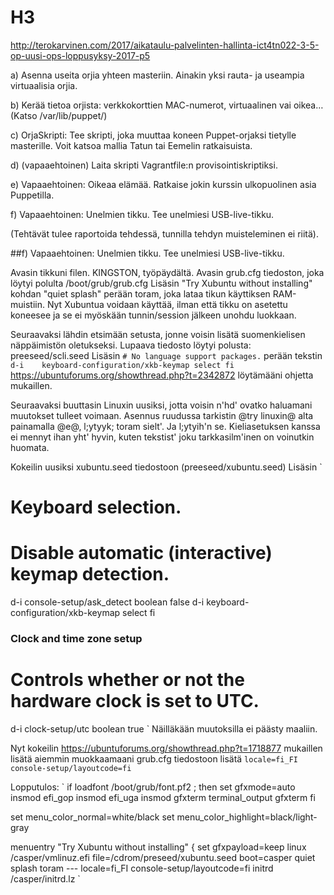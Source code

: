 # H3

http://terokarvinen.com/2017/aikataulu-palvelinten-hallinta-ict4tn022-3-5-op-uusi-ops-loppusyksy-2017-p5

a) Asenna useita orjia yhteen masteriin. Ainakin yksi rauta- ja useampia virtuaalisia orjia.

b) Kerää tietoa orjista: verkkokorttien MAC-numerot, virtuaalinen vai oikea… (Katso /var/lib/puppet/)

c) OrjaSkripti: Tee skripti, joka muuttaa koneen Puppet-orjaksi tietylle masterille. Voit katsoa mallia Tatun tai Eemelin ratkaisuista.

d) (vapaaehtoinen) Laita skripti Vagrantfile:n provisointiskriptiksi.

e) Vapaaehtoinen: Oikeaa elämää. Ratkaise jokin kurssin ulkopuolinen asia Puppetilla.

f) Vapaaehtoinen: Unelmien tikku. Tee unelmiesi USB-live-tikku.

(Tehtävät tulee raportoida tehdessä, tunnilla tehdyn muisteleminen ei riitä).

##f) Vapaaehtoinen: Unelmien tikku. Tee unelmiesi USB-live-tikku.

Avasin tikkuni filen. KINGSTON, työpäydältä.
Avasin grub.cfg tiedoston, joka löytyi polulta /boot/grub/grub.cfg
Lisäsin "Try Xubuntu without installing" kohdan "quiet splash" perään toram, joka lataa tikun käyttiksen RAM-muistiin.
Nyt Xubuntua voidaan käyttää, ilman että tikku on asetettu koneesee ja se ei myöskään tunnin/session jälkeen unohdu luokkaan.

Seuraavaksi lähdin etsimään setusta, jonne voisin lisätä suomenkielisen näppäimistön oletukseksi.
Lupaava tiedosto löytyi polusta: preeseed/scli.seed
Lisäsin `# No language support packages.` perään tekstin
`d-i	keyboard-configuration/xkb-keymap select fi` https://ubuntuforums.org/showthread.php?t=2342872 löytämääni ohjetta mukaillen.

Seuraavaksi buuttasin Linuxin uusiksi, jotta voisin n'hd' ovatko haluamani muutokset tulleet voimaan.
Asennus ruudussa tarkistin @try linuxin@ alta painamalla @e@, l;ytyyk; toram sielt'. Ja l;ytyih'n se.
Kieliasetuksen kanssa ei mennyt ihan yht' hyvin, kuten tekstist' joku tarkkasilm'inen on voinutkin huomata.

Kokeilin uusiksi xubuntu.seed tiedostoon (preeseed/xubuntu.seed)
Lisäsin
`
# Keyboard selection.
# Disable automatic (interactive) keymap detection.
d-i console-setup/ask_detect boolean false
d-i keyboard-configuration/xkb-keymap select fi

### Clock and time zone setup
# Controls whether or not the hardware clock is set to UTC.
d-i clock-setup/utc boolean true
`
Näilläkään muutoksilla ei päästy maaliin.

Nyt kokeilin https://ubuntuforums.org/showthread.php?t=1718877 mukaillen lisätä aiemmin muokkaamaani grub.cfg tiedostoon lisätä
`locale=fi_FI console-setup/layoutcode=fi`

Lopputulos:
`
if loadfont /boot/grub/font.pf2 ; then
	set gfxmode=auto
	insmod efi_gop
	insmod efi_uga
	insmod gfxterm
	terminal_output gfxterm
fi

set menu_color_normal=white/black
set menu_color_highlight=black/light-gray

menuentry "Try Xubuntu without installing" {
	set gfxpayload=keep
	linux	/casper/vmlinuz.efi  file=/cdrom/preseed/xubuntu.seed boot=casper quiet splash toram --- locale=fi_FI console-setup/layoutcode=fi
	initrd	/casper/initrd.lz
  `
